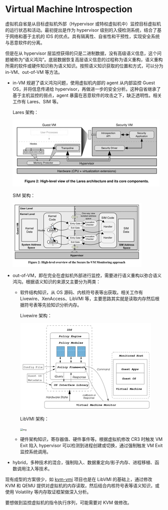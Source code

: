 # Virtual Machine Introspection

虚拟机自省是从目标虚拟机外部（Hypervisor 或特权虚拟机中）监控目标虚拟机的运行状态和活动。最初提出是作为 hypervisor 级别的入侵检测系统，结合了基于网络和基于主机的 IDS 的优点。具有隔离性、自省性和干预性，实现安全系统与恶意软件的分离。

但是在从 hypervisor 层监控获得的只是二进制数据，没有高级语义信息，这个问题被称为“语义鸿沟”。底层数据恢复高层语义信息的过程称为语义重构，语义重构所需的软件或硬件知识称为语义知识。按照语义知识获取的位置和方式，可以分为 in-VM、out-of-VM 等方法。

- in-VM 规避了语义鸿沟问题，使用虚拟机内部的 agent 从内部监控 Guest OS，并将信息传递给 hypervisor，再做进一步的安全分析。这种自省继承了基于主机监控的弱点，agent 暴露在恶意软件的攻击之下，缺乏透明性。相关工作有 Lares、SIM 等。

  Lares 架构：

  <img src="image-20210625092416419.png" alt="image-20210625092416419" style="zoom: 50%;" />

  SIM 架构：

  <img src="image-20210625092514290.png" alt="image-20210625092514290" style="zoom: 50%;" />

- out-of-VM，即在完全在虚拟机外部进行监控，需要进行语义重构以弥合语义鸿沟。根据语义知识的来源又主要分为两类：
  - 软件结构知识，从 OS 源码、内核符号表等出获取。相关工作有 Livewire、XenAccess、LibVMI 等，主要思路其实就是读取内存然后根据符号表等先验知识分析内存。
  
    Livewire 架构：
  
    <img src="image-20210625093001837.png" alt="image-20210625093001837" style="zoom: 50%;" />
  
    LibVMI 架构：
  
    <img src="https://libvmi.com/assets/images/access.png" alt="img" style="zoom: 50%;" />
  
  - 硬件架构知识，寄存器值、硬件事件等。根据虚拟机修改 CR3 时触发 VM Exit 陷入 hypervisor 可以检测到进程创建或切换，通过强制触发 VM Exit 监控系统调用。
  
- hybrid，多种技术的混合，强制陷入、数据重定向/影子内存、进程移植、函数调用注入等技术。

现有成型的方案很少，如 [kvm-vmi](https://github.com/KVM-VMI/kvm-vmi) 项目也是在 LibVMI 的基础上，通过修改 KVM 和 QEMU 提供对虚拟机的内存读取，然后结合内核符号表等语义知识，或使用 Volatility 等内存取证框架做深入分析。

要想做到监控虚拟机的指令执行序列，可能需要对 KVM 做修改。

